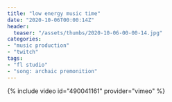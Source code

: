 ```yaml
---
title: "low energy music time"
date: "2020-10-06T00:00:14Z"
header:
  teaser: "/assets/thumbs/2020-10-06-00-00-14.jpg"
categories:
- "music production"
- "twitch"
tags:
- "fl studio"
- "song: archaic premonition"
---
```

{% include video id="490041161" provider="vimeo" %}
